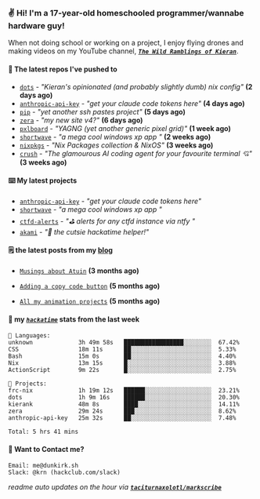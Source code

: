 ### ✌️ Hi! I'm a 17-year-old homeschooled programmer/wannabe hardware guy!

When not doing school or working on a project, I enjoy flying drones and making videos on my YouTube channel, [**_`The Wild Ramblings of Kieran`_**](https://youtube.com/@kieran.rambles).

#### 👷 The latest repos I've pushed to

- [`dots`](https://github.com/taciturnaxolotl/dots) - _"Kieran's opinionated (and probably slightly dumb) nix config"_ **(2 days ago)**
- [`anthropic-api-key`](https://github.com/taciturnaxolotl/anthropic-api-key) - _"get your claude code tokens here"_ **(4 days ago)**
- [`pip`](https://github.com/taciturnaxolotl/pip) - _"yet another ssh pastes project"_ **(5 days ago)**
- [`zera`](https://github.com/taciturnaxolotl/zera) - _"my new site v4?"_ **(6 days ago)**
- [`pxlboard`](https://github.com/taciturnaxolotl/pxlboard) - _"YAGNG (yet another generic pixel grid)"_ **(1 week ago)**
- [`shortwave`](https://github.com/taciturnaxolotl/shortwave) - _"a mega cool windows xp app "_ **(2 weeks ago)**
- [`nixpkgs`](https://github.com/NixOS/nixpkgs) - _"Nix Packages collection & NixOS"_ **(3 weeks ago)**
- [`crush`](https://github.com/charmbracelet/crush) - _"The glamourous AI coding agent for your favourite terminal 💘"_ **(3 weeks ago)**

#### ⌨️ My latest projects

- [`anthropic-api-key`](https://github.com/taciturnaxolotl/anthropic-api-key) - _"get your claude code tokens here"_
- [`shortwave`](https://github.com/taciturnaxolotl/shortwave) - _"a mega cool windows xp app "_
- [`ctfd-alerts`](https://github.com/taciturnaxolotl/ctfd-alerts) - _"⛳ alerts for any ctfd instance via ntfy "_
- [`akami`](https://github.com/taciturnaxolotl/akami) - _"🌷 the cutsie hackatime helper!"_

#### 🗒️ the latest posts from my [blog](https://dunkirk.sh)

- [`Musings about Atuin`](https://dunkirk.sh/blog/atuin/) **(3 months ago)**

- [`Adding a copy code button`](https://dunkirk.sh/blog/adding-a-copy-button/) **(5 months ago)**

- [`All my animation projects`](https://dunkirk.sh/blog/my-animations/) **(5 months ago)**



#### 📡 my [_`hackatime`_](https://waka.hackclub.com) stats from the last week

```text
💾 Languages:
unknown             3h 49m 58s   █████████████████░░░░░░░░  67.42%
CSS                 18m 11s      ██░░░░░░░░░░░░░░░░░░░░░░░  5.33%
Bash                15m 0s       ██░░░░░░░░░░░░░░░░░░░░░░░  4.40%
Nix                 13m 15s      █░░░░░░░░░░░░░░░░░░░░░░░░  3.88%
ActionScript        9m 22s       █░░░░░░░░░░░░░░░░░░░░░░░░  2.75%

💼 Projects:
frc-nix             1h 19m 12s   ██████░░░░░░░░░░░░░░░░░░░  23.21%
dots                1h 9m 16s    ██████░░░░░░░░░░░░░░░░░░░  20.30%
kierank             48m 8s       ████░░░░░░░░░░░░░░░░░░░░░  14.11%
zera                29m 24s      ███░░░░░░░░░░░░░░░░░░░░░░  8.62%
anthropic-api-key   25m 32s      ██░░░░░░░░░░░░░░░░░░░░░░░  7.48%

Total: 5 hrs 41 mins
```

#### 📮 Want to Contact me?

```text
Email: me@dunkirk.sh
Slack: @krn (hackclub.com/slack)
```

_readme auto updates on the hour via [**`taciturnaxolotl/markscribe`**](https://github.com/taciturnaxolotl/markscribe)_
